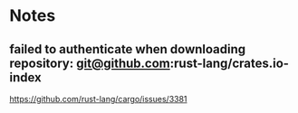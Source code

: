 # Notes

## failed to authenticate when downloading repository: git@github.com:rust-lang/crates.io-index

https://github.com/rust-lang/cargo/issues/3381
